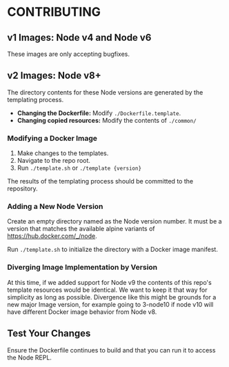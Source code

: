 # CONTRIBUTING

## v1 Images: Node v4 and Node v6

These images are only accepting bugfixes.

## v2 Images: Node v8+

The directory contents for these Node versions are generated by the
templating process.

* **Changing the Dockerfile:** Modify `./Dockerfile.template`.
* **Changing copied resources:** Modify the contents of `./common/`

### Modifying a Docker Image

1. Make changes to the templates.
2. Navigate to the repo root.
3. Run `./template.sh` or `./template {version}`

The results of the templating process should be committed to the repository.

### Adding a New Node Version

Create an empty directory named as the Node version number. It must be a version
that matches the available alpine variants of https://hub.docker.com/_/node.

Run `./template.sh` to initialize the directory with a Docker image manifest.

### Diverging Image Implementation by Version

At this time, if we added support for Node v9 the contents of this repo's template
resources would be identical. We want to keep it that way for simplicity as long
as possible. Divergence like this might be grounds for a new major Image version,
for example going to 3-node10 if node v10 will have different Docker image behavior
from Node v8.

## Test Your Changes

Ensure the Dockerfile continues to build and that you can run it to access the
Node REPL.
